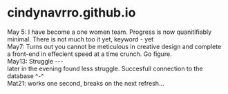 # cindynavrro.github.io
May 5: I have become a one women team. 
Progress is now quanitifiably minimal. 
There is not much too it yet, keyword - yet
<br>
May7: Turns out you cannot be meticulous in creative design and complete a front-end in effecient speed at a time crunch. Go figure. 
<br>
May13: Struggle --- 
<br>
later in the evening found less struggle. Succesfull connection to the database ^-^
<br>
Mat21: works one second, breaks on the next refresh... 
